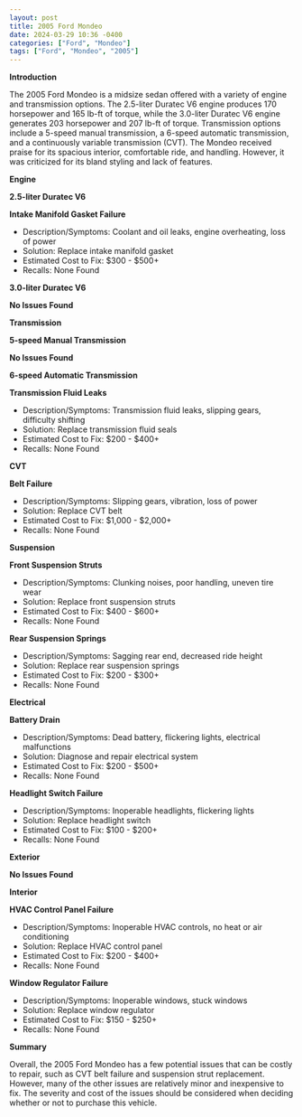 ```yaml
---
layout: post
title: 2005 Ford Mondeo
date: 2024-03-29 10:36 -0400
categories: ["Ford", "Mondeo"]
tags: ["Ford", "Mondeo", "2005"]
---
```

**Introduction**

The 2005 Ford Mondeo is a midsize sedan offered with a variety of engine and transmission options. The 2.5-liter Duratec V6 engine produces 170 horsepower and 165 lb-ft of torque, while the 3.0-liter Duratec V6 engine generates 203 horsepower and 207 lb-ft of torque. Transmission options include a 5-speed manual transmission, a 6-speed automatic transmission, and a continuously variable transmission (CVT). The Mondeo received praise for its spacious interior, comfortable ride, and handling. However, it was criticized for its bland styling and lack of features.

**Engine**

**2.5-liter Duratec V6**

**Intake Manifold Gasket Failure**
- Description/Symptoms: Coolant and oil leaks, engine overheating, loss of power
- Solution: Replace intake manifold gasket
- Estimated Cost to Fix: $300 - $500+
- Recalls: None Found

**3.0-liter Duratec V6**

**No Issues Found**

**Transmission**

**5-speed Manual Transmission**

**No Issues Found**

**6-speed Automatic Transmission**

**Transmission Fluid Leaks**
- Description/Symptoms: Transmission fluid leaks, slipping gears, difficulty shifting
- Solution: Replace transmission fluid seals
- Estimated Cost to Fix: $200 - $400+
- Recalls: None Found

**CVT**

**Belt Failure**
- Description/Symptoms: Slipping gears, vibration, loss of power
- Solution: Replace CVT belt
- Estimated Cost to Fix: $1,000 - $2,000+
- Recalls: None Found

**Suspension**

**Front Suspension Struts**
- Description/Symptoms: Clunking noises, poor handling, uneven tire wear
- Solution: Replace front suspension struts
- Estimated Cost to Fix: $400 - $600+
- Recalls: None Found

**Rear Suspension Springs**
- Description/Symptoms: Sagging rear end, decreased ride height
- Solution: Replace rear suspension springs
- Estimated Cost to Fix: $200 - $300+
- Recalls: None Found

**Electrical**

**Battery Drain**
- Description/Symptoms: Dead battery, flickering lights, electrical malfunctions
- Solution: Diagnose and repair electrical system
- Estimated Cost to Fix: $200 - $500+
- Recalls: None Found

**Headlight Switch Failure**
- Description/Symptoms: Inoperable headlights, flickering lights
- Solution: Replace headlight switch
- Estimated Cost to Fix: $100 - $200+
- Recalls: None Found

**Exterior**

**No Issues Found**

**Interior**

**HVAC Control Panel Failure**
- Description/Symptoms: Inoperable HVAC controls, no heat or air conditioning
- Solution: Replace HVAC control panel
- Estimated Cost to Fix: $200 - $400+
- Recalls: None Found

**Window Regulator Failure**
- Description/Symptoms: Inoperable windows, stuck windows
- Solution: Replace window regulator
- Estimated Cost to Fix: $150 - $250+
- Recalls: None Found

**Summary**

Overall, the 2005 Ford Mondeo has a few potential issues that can be costly to repair, such as CVT belt failure and suspension strut replacement. However, many of the other issues are relatively minor and inexpensive to fix. The severity and cost of the issues should be considered when deciding whether or not to purchase this vehicle.
